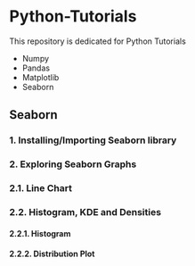 # Python-Tutorials
This repository is dedicated for Python Tutorials
*   Numpy
*   Pandas
*   Matplotlib
*   Seaborn


## **Seaborn**
### **1. Installing/Importing Seaborn library**
### **2. Exploring Seaborn Graphs**
### **2.1. Line Chart**
### **2.2. Histogram, KDE and Densities**
#### **2.2.1. Histogram**
#### **2.2.2. Distribution Plot**

